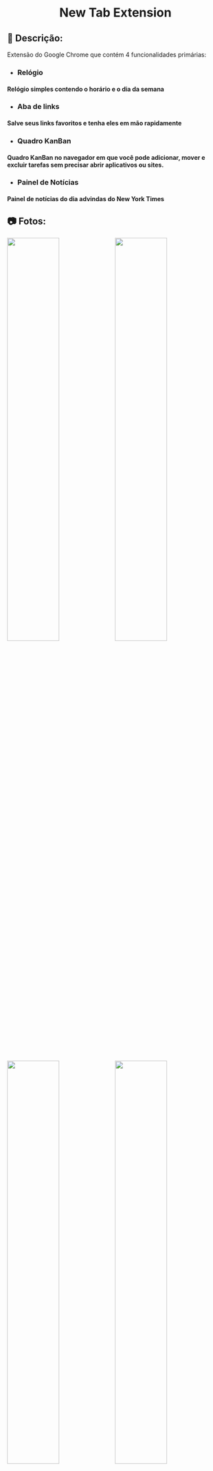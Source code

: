 <h1 align="center">New Tab Extension</h1>

## :memo: Descrição:
Extensão do Google Chrome que contém 4 funcionalidades primárias:

* ### Relógio
#### Relógio simples contendo o horário e o dia da semana

* ### Aba de links
#### Salve seus links favoritos e tenha eles em mão rapidamente

* ### Quadro KanBan
#### Quadro KanBan no navegador em que você pode adicionar, mover e excluir tarefas sem precisar abrir aplicativos ou sites.

* ### Painel de Notícias
#### Painel de notícias do dia advindas do New York Times

## :camera: Fotos:
<div>
  <img width="49%" src="https://geekpublicitario.com.br/wp-content/uploads/2017/08/novo-logo-youtube.jpg">
  <img width="49%" src="https://geekpublicitario.com.br/wp-content/uploads/2017/08/novo-logo-youtube.jpg">
</div>

<div>
  <img width="49%" src="https://geekpublicitario.com.br/wp-content/uploads/2017/08/novo-logo-youtube.jpg">
  <img width="49%" src="https://geekpublicitario.com.br/wp-content/uploads/2017/08/novo-logo-youtube.jpg">
</div>

## :bust_in_silhouette: Contribuidores:

#### Eduardo Correia [@eduardo-ehsc](https://github.com/eduardo-ehsc)

### Quer ajudar?

[Clique aqui](https://github.com/eduardo-ehsc/new-tab-extension/pulls) para abrir um Pull Request #PR
